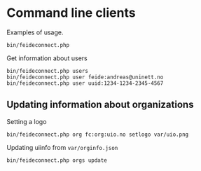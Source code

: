 # Command line clients


Examples of usage.

	bin/feideconnect.php


Get information about users

	bin/feideconnect.php users
	bin/feideconnect.php user feide:andreas@uninett.no
	bin/feideconnect.php user uuid:1234-1234-2345-4567





## Updating information about organizations

Setting a logo

	bin/feideconnect.php org fc:org:uio.no setlogo var/uio.png

Updating uiinfo from `var/orginfo.json`

	bin/feideconnect.php orgs update	

